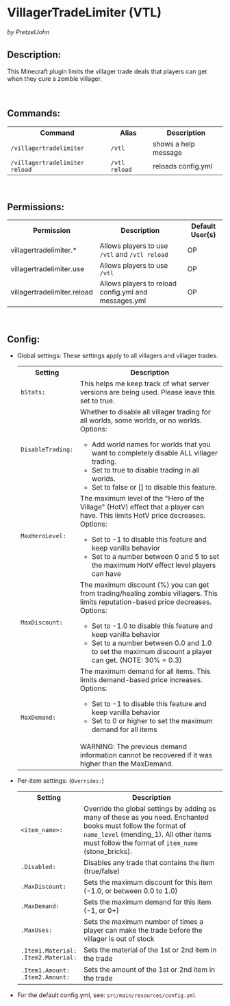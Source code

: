 <h1>VillagerTradeLimiter (VTL)</h1>
<h6>by PretzelJohn</h6>

<h2>Description:</h2>
<p>This Minecraft plugin limits the villager trade deals that players can get when they cure a zombie villager.</p>
<br>

<h2>Commands:</h2>
<table>
    <tr>
        <th>Command</th>
        <th>Alias</th>
        <th>Description</th>
    </tr>
    <tr>
        <td><code>/villagertradelimiter</code></td>
        <td><code>/vtl</code></td>
        <td>shows a help message</td>
    </tr>
    <tr>
        <td><code>/villagertradelimiter reload</code></td>
        <td><code>/vtl reload</code></td>
        <td>reloads config.yml</td>
    </tr>
</table><br>

<h2>Permissions:</h2>
<table>
    <tr>
        <th>Permission</th>
        <th>Description</th>
        <th>Default User(s)</th>
    </tr>
    <tr>
        <td>villagertradelimiter.*</td>
        <td>Allows players to use <code>/vtl</code> and <code>/vtl reload</code></td>
        <td>OP</td>
    </tr>
    <tr>
        <td>villagertradelimiter.use</td>
        <td>Allows players to use <code>/vtl</code></td>
        <td>OP</td>
    </tr>
    <tr>
        <td>villagertradelimiter.reload</td>
        <td>Allows players to reload config.yml and messages.yml</td>
        <td>OP</td>
    </tr>
</table><br>

<h2>Config:</h2>
<ul>
    <li>
        <p>Global settings: These settings apply to all villagers and villager trades.</p>
        <table>
            <tr>
                <th>Setting</th>
                <th>Description</th>
            </tr>
            <tr>
                <td><code>bStats:</code></td>
                <td>This helps me keep track of what server versions are being used. Please leave this set to true.</td>
            </tr>
            <tr>
                <td><code>DisableTrading:</code></td>
                <td>Whether to disable all villager trading for all worlds, some worlds, or no worlds. Options:
                    <ul>
                        <li>Add world names for worlds that you want to completely disable ALL villager trading.</li>
                        <li>Set to true to disable trading in all worlds.</li>
                        <li>Set to false or [] to disable this feature.</li>
                    </ul>
                </td>
            </tr>
            <tr>
                <td><code>MaxHeroLevel:</code></td>
                <td>The maximum level of the "Hero of the Village" (HotV) effect that a player can have. This limits HotV price decreases. Options:
                    <ul>
                        <li>Set to -1 to disable this feature and keep vanilla behavior</li>
                        <li>Set to a number between 0 and 5 to set the maximum HotV effect level players can have</li>
                    </ul>
                </td>
            </tr>
            <tr>
                <td><code>MaxDiscount:</code></td>
                <td>The maximum discount (%) you can get from trading/healing zombie villagers. This limits reputation-based price decreases. Options:
                    <ul>
                        <li>Set to -1.0 to disable this feature and keep vanilla behavior</li>
                        <li>Set to a number between 0.0 and 1.0 to set the maximum discount a player can get. (NOTE: 30% = 0.3)</li>
                    </ul>
                </td>
            </tr>
            <tr>
                <td><code>MaxDemand:</code></td>
                <td>The maximum demand for all items. This limits demand-based price increases. Options:
                    <ul>
                        <li>Set to -1 to disable this feature and keep vanilla behavior</li>
                        <li>Set to 0 or higher to set the maximum demand for all items</li>
                    </ul><br>
                    WARNING: The previous demand information cannot be recovered if it was higher than the MaxDemand.
                </td>
            </tr>
        </table>
    </li>
    <li>
        <p>Per-item settings: (<code>Overrides:</code>)</p>
        <table>
            <tr>
                <th>Setting</th>
                <th>Description</th>
            </tr>
            <tr>
                <td><code>&lt;item_name&gt;:</code></td>
                <td>Override the global settings by adding as many of these as you need. Enchanted books must follow the format of <code>name_level</code> (mending_1). All other items must follow the format of <code>item_name</code> (stone_bricks).</td>
            </tr>
            <tr>
                <td><code>.Disabled:</code></td>
                <td>Disables any trade that contains the item (true/false)</td>
            </tr>
            <tr>
                <td><code>.MaxDiscount:</code></td>
                <td>Sets the maximum discount for this item (-1.0, or between 0.0 to 1.0)</td>
            </tr>
            <tr>
                <td><code>.MaxDemand:</code></td>
                <td>Sets the maximum demand for this item (-1, or 0+)</td>
            </tr>
            <tr>
                <td><code>.MaxUses:</code></td>
                <td>Sets the maximum number of times a player can make the trade before the villager is out of stock</td>
            </tr>
            <tr>
                <td><code>.Item1.Material:</code><br><code>.Item2.Material:</code></td>
                <td>Sets the material of the 1st or 2nd item in the trade</td>
            </tr>
            <tr>
                <td><code>.Item1.Amount:</code><br><code>.Item2.Amount:</code></td>
                <td>Sets the amount of the 1st or 2nd item in the trade</td>
            </tr>
        </table>
    </li>
    <li>
        <p>For the default config.yml, see: <code>src/main/resources/config.yml</code></p>
    </li>
</ul>